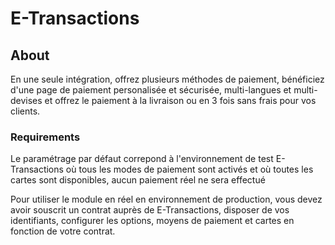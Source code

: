 # E-Transactions

## About

En une seule intégration, offrez plusieurs méthodes de paiement, bénéficiez d'une page de paiement personalisée et sécurisée, multi-langues et multi-devises et offrez le paiement à la livraison ou en 3 fois sans frais pour vos clients.

### Requirements

Le paramétrage par défaut correpond à l'environnement de test E-Transactions où tous les modes de paiement sont activés et où toutes les cartes sont disponibles, aucun paiement réel ne sera effectué

Pour utiliser le module en réel en environnement de production, vous devez avoir souscrit un contrat auprès de E-Transactions, disposer de vos identifiants, configurer les options, moyens de paiement et cartes en fonction de votre contrat.


